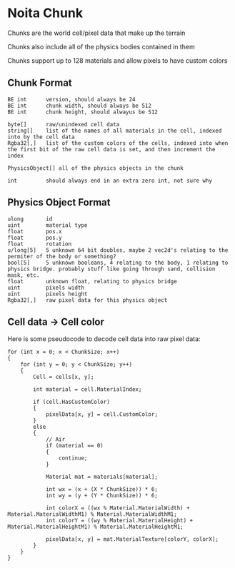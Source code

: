 # Noita Chunk
Chunks are the world cell/pixel data that make up the terrain

Chunks also include all of the physics bodies contained in them

Chunks support up to 128 materials and allow pixels to have custom colors

## Chunk Format

```
BE int      version, should always be 24
BE int      chunk width, should always be 512
BE int      chunk height, should alwayus be 512

byte[]      raw/unindexed cell data
string[]    list of the names of all materials in the cell, indexed into by the cell data
Rgba32[,]   list of the custom colors of the cells, indexed into when the first bit of the raw cell data is set, and then increment the index

PhysicsObject[] all of the physics objects in the chunk

int         should always end in an extra zero int, not sure why
```

## Physics Object Format

```
ulong       id 
uint        material type
float       pos.x
float       pos.y
float       rotation
u/long[5]   5 unknown 64 bit doubles, maybe 2 vec2d's relating to the permiter of the body or something?
bool[5]     5 unknown booleans, 4 relating to the body, 1 relating to physics bridge. probably stuff like going through sand, collision mask, etc.
float       unknown float, relating to physics bridge
uint        pixels width
uint        pixels height
Rgba32[,]   raw pixel data for this physics object
```


## Cell data -> Cell color
Here is some pseudocode to decode cell data into raw pixel data:

```
for (int x = 0; x < ChunkSize; x++)
{
    for (int y = 0; y < ChunkSize; y++)
    {
        Cell = cells[x, y];

        int material = cell.MaterialIndex;

        if (cell.HasCustomColor)
        {
            pixelData[x, y] = cell.CustomColor;
        }
        else
        {
            // Air
            if (material == 0)
            {
                continue;
            }

            Material mat = materials[material];

            int wx = (x + (X * ChunkSize)) * 6;
            int wy = (y + (Y * ChunkSize)) * 6;

            int colorX = ((wx % Material.MaterialWidth) + Material.MaterialWidthM1) % Material.MaterialWidthM1;
            int colorY = ((wy % Material.MaterialHeight) + Material.MaterialHeightM1) % Material.MaterialHeightM1;

            pixelData[x, y] = mat.MaterialTexture[colorY, colorX];
        }
    }
}
```
